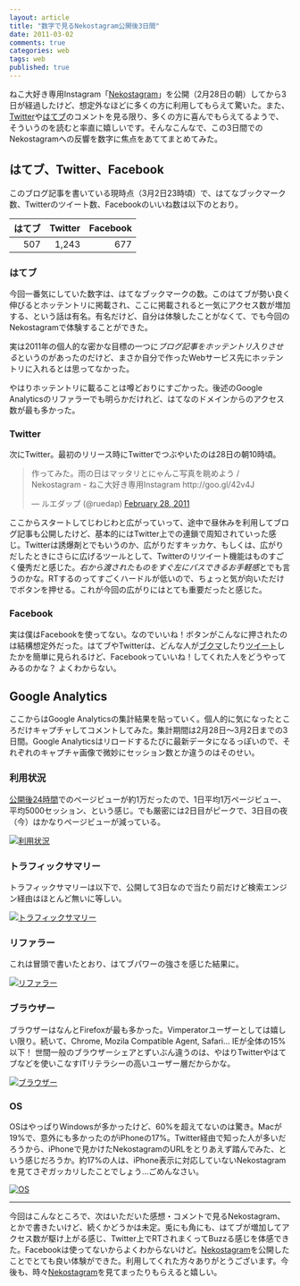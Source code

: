 ```yaml
---
layout: article
title: "数字で見るNekostagram公開後3日間"
date: 2011-03-02
comments: true
categories: web
tags: web
published: true
---
```


ねこ大好き専用Instagram「[Nekostagram](http://nekostagram.heroku.com/)」を公開（2月28日の朝）してから3日が経過したけど、想定外なほどに多くの方に利用してもらえて驚いた。また、[Twitter](http://twitter.com/#!/search/nekostagram)や[はてブ](http://b.hatena.ne.jp/entry/nekostagram.heroku.com/)のコメントを見る限り、多くの方に喜んでもらえてるようで、そういうのを読むと率直に嬉しいです。そんなこんなで、この3日間でのNekostagramへの反響を数字に焦点をあててまとめてみた。

<!-- READMORE -->


## はてブ、Twitter、Facebook

このブログ記事を書いている現時点（3月2日23時頃）で、はてなブックマーク数、Twitterのツイート数、Facebookのいいね数は以下のとおり。

|はてブ|Twitter|Facebook|
|-:|-:|-:|
|507|1,243|677|


### はてブ

今回一番気にしていた数字は、はてなブックマークの数。このはてブが勢い良く伸びるとホッテントリに掲載され、ここに掲載されると一気にアクセス数が増加する、という話は有名。有名だけど、自分は体験したことがなくて、でも今回のNekostagramで体験することができた。

実は2011年の個人的な密かな目標の一つに*ブログ記事をホッテントリ入りさせる*というのがあったのだけど、まさか自分で作ったWebサービス先にホッテントリに入れるとは思ってなかった。

やはりホッテントリに載ることは噂どおりにすごかった。後述のGoogle Analyticsのリファラーでも明らかだけれど、はてなのドメインからのアクセス数が最も多かった。


### Twitter

次にTwitter。最初のリリース時にTwitterでつぶやいたのは28日の朝10時頃。

<blockquote class="twitter-tweet"><p>作ってみた。雨の日はマッタリとにゃんこ写真を眺めよう / Nekostagram - ねこ大好き専用Instagram http://goo.gl/42v4J</p>&mdash; ルエダップ (@ruedap) <a href="https://twitter.com/ruedap/statuses/42033970183020544">February 28, 2011</a></blockquote>
<script async src="//platform.twitter.com/widgets.js" charset="utf-8"></script>

ここからスタートしてじわじわと広がっていって、途中で昼休みを利用してブログ記事も公開したけど、基本的にはTwitter上での連鎖で周知されていった感じ。Twitterは誘爆剤とでもいうのか、広がりだすキッカケ、もしくは、広がりだしたときにさらに広げるツールとして、Twitterのリツイート機能はものすごく優秀だと感じた。*右から渡されたものをすぐ左にパスできるお手軽感*とでも言うのかな。RTするのってすごくハードルが低いので、ちょっと気が向いただけでボタンを押せる。これが今回の広がりにはとても重要だったと感じた。


### Facebook

実は僕はFacebookを使ってない。なのでいいね！ボタンがこんなに押されたのは結構想定外だった。はてブやTwitterは、どんな人が[ブクマ](http://b.hatena.ne.jp/entry/nekostagram.heroku.com/)したり[ツイート](http://twitter.com/#!/search/nekostagram)したかを簡単に見られるけど、Facebookっていいね！してくれた人をどうやってみるのかな？ よくわからない。


## Google Analytics

ここからはGoogle Analyticsの集計結果を貼っていく。個人的に気になったところだけキャプチャしてコメントしてみた。集計期間は2月28日～3月2日までの3日間。Google Analyticsはリロードするたびに最新データになるっぽいので、それぞれのキャプチャ画像で微妙にセッション数とか違うのはそのせい。


### 利用状況

[公開後24時間](http://twitter.com/#!/ruedap/status/42369974836281344)でのページビューが約1万だったので、1日平均1万ページビュー、平均5000セッション、という感じ。でも厳密には2日目がピークで、3日目の夜（今）はかなりページビューが減っている。

[![利用状況](/assets/2011/03/02/1299077846-01.png)](/assets/2011/03/02/1299077846-01.png)


### トラフィックサマリー

トラフィックサマリーは以下で、公開して3日なので当たり前だけど検索エンジン経由はほとんど無いに等しい。

[![トラフィックサマリー](/assets/2011/03/02/1299077846-02.png)](/assets/2011/03/02/1299077846-02.png)


### リファラー

これは冒頭で書いたとおり、はてブパワーの強さを感じた結果に。

[![リファラー](/assets/2011/03/02/1299077846-03.png)](/assets/2011/03/02/1299077846-03.png)


### ブラウザー

ブラウザーはなんとFirefoxが最も多かった。Vimperatorユーザーとしては嬉しい限り。続いて、Chrome, Mozila Compatible Agent, Safari... IEが全体の15%以下！ 世間一般のブラウザーシェアとずいぶん違うのは、やはりTwitterやはてブなどを使いこなすITリテラシーの高いユーザー層だからかな。

[![ブラウザー](/assets/2011/03/02/1299077846-04.png)](/assets/2011/03/02/1299077846-04.png)


### OS

OSはやっぱりWindowsが多かったけど、60%を超えてないのは驚き。Macが19%で、意外にも多かったのがiPhoneの17%。Twitter経由で知った人が多いだろうから、iPhoneで見かけたNekostagramのURLをとりあえず踏んでみた、という感じだろうか。約17%の人は、iPhone表示に対応していないNekostagramを見てさぞガッカリしたことでしょう…ごめんなさい。

[![OS](/assets/2011/03/02/1299077846-05.png)](/assets/2011/03/02/1299077846-05.png)

* * *

今回はこんなところで、次はいただいた感想・コメントで見るNekostagram、とかで書きたいけど、続くかどうかは未定。兎にも角にも、はてブが増加してアクセス数が駆け上がる感じ、Twitter上でRTされまくってBuzzる感じを体感できた。Facebookは使ってないからよくわからないけど。[Nekostagram](http://nekostagram.heroku.com/)を公開したことでとても良い体験ができた。利用してくれた方々ありがとうございます。今後も、時々[Nekostagram](http://nekostagram.heroku.com/)を見てまったりもらえると嬉しい。

